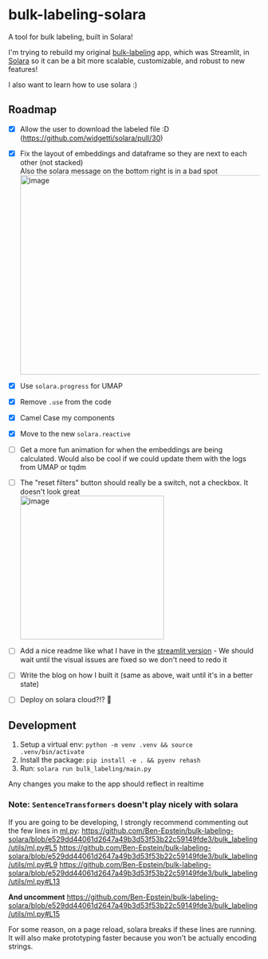 # bulk-labeling-solara
A tool for bulk labeling, built in Solara!

I'm trying to rebuild my original [bulk-labeling](https://github.com/rungalileo/bulk-labeling/) app, which was Streamlit, in [Solara](https://github.com/widgetti/solara) so it can be a bit more scalable, customizable, and robust to new features!

I also want to learn how to use solara :) 


## Roadmap
- [X] Allow the user to download the labeled file :D (https://github.com/widgetti/solara/pull/30)
- [X] Fix the layout of embeddings and dataframe so they are next to each other (not stacked)<br>Also the solara message on the bottom right is in a bad spot <img width="750" height="400" alt="image" src="https://user-images.githubusercontent.com/22605641/216855251-c8f71922-3358-4383-9e2b-b8c73bfb4c41.png">
- [X] Use `solara.progress` for UMAP
- [X] Remove `.use` from the code
- [X] Camel Case my components
- [X] Move to the new `solara.reactive`
- [ ] Get a more fun animation for when the embeddings are being calculated. Would also be cool if we could update them with the logs from UMAP or tqdm
- [ ] The "reset filters" button should really be a switch, not a checkbox. It doesn't look great<br> <img width="288" alt="image" src="https://user-images.githubusercontent.com/22605641/216855320-bad0c6f3-07bf-4202-baba-512396e8b703.png">
- [ ] Add a nice readme like what I have in the [streamlit version](https://github.com/rungalileo/bulk-labeling) - We should wait until the visual issues are fixed so we don't need to redo it 
- [ ] Write the blog on how I built it (same as above, wait until it's in a better state)
- [ ] Deploy on solara cloud?!? 🚀

 


## Development
1. Setup a virtual env: `python -m venv .venv && source .venv/bin/activate`
2. Install the package: `pip install -e . && pyenv rehash`
3. Run: `solara run bulk_labeling/main.py`

Any changes you make to the app should reflect in realtime

### Note: `SentenceTransformers` doesn't play nicely with solara
If you are going to be developing, I strongly recommend commenting out
the few lines in [ml.py](bulk_labeling/utils/ml.py):
https://github.com/Ben-Epstein/bulk-labeling-solara/blob/e529dd44061d2647a49b3d53f53b22c59149fde3/bulk_labeling/utils/ml.py#L5
https://github.com/Ben-Epstein/bulk-labeling-solara/blob/e529dd44061d2647a49b3d53f53b22c59149fde3/bulk_labeling/utils/ml.py#L9
https://github.com/Ben-Epstein/bulk-labeling-solara/blob/e529dd44061d2647a49b3d53f53b22c59149fde3/bulk_labeling/utils/ml.py#L13

**And uncomment**
https://github.com/Ben-Epstein/bulk-labeling-solara/blob/e529dd44061d2647a49b3d53f53b22c59149fde3/bulk_labeling/utils/ml.py#L15

For some reason, on a page reload, solara breaks if these lines are running.  
It will also make prototyping faster because you won't be actually encoding strings.

